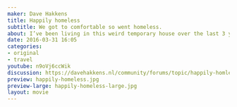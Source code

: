 ```yaml
---
maker: Dave Hakkens
title: Happily homeless
subtitle: We got to comfortable so went homeless.
about: I’ve been living in this weird temporary house over the last 3 years. Never thought we could crash here so long. We loved it. But it got to comfortable, time for a new adventure!
date: 2016-03-31 16:05
categories:
- original
- travel
youtube: n9oVj6ccWik
discussion: https://davehakkens.nl/community/forums/topic/happily-homless/
preview: happily-homeless.jpg
preview-large: happily-homeless-large.jpg
layout: movie
---
```

